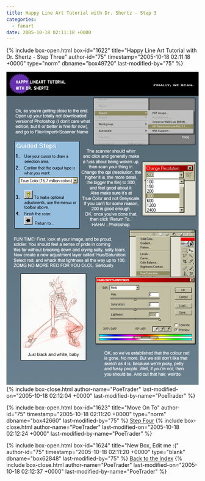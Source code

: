 ```yaml
---
title: Happy Line Art Tutorial with Dr. Shertz - Step 3
categories:
  - fanart
date: 2005-10-18 02:11:18 +0000
---
```

{% include box-open.html box-id="1622" title="Happy Line Art Tutorial with Dr. Shertz - Step Three" author-id="75" timestamp="2005-10-18 02:11:18 +0000" type="norm" dbname="box49720" last-modified-by="75" %}
<center><img src="step_3_gif_ani.gif" /></center>
{% include box-close.html author-name="PoeTrader" last-modified-on="2005-10-18 02:12:04 +0000" last-modified-by-name="PoeTrader" %}

{% include box-open.html box-id="1623" title="Move On To" author-id="75" timestamp="2005-10-18 02:11:20 +0000" type="norm" dbname="box42660" last-modified-by="75" %}
<a href="step4.php">Step Four</a>
{% include box-close.html author-name="PoeTrader" last-modified-on="2005-10-18 02:12:24 +0000" last-modified-by-name="PoeTrader" %}

{% include box-open.html box-id="1624" title="New Box, Edit me :(" author-id="75" timestamp="2005-10-18 02:11:20 +0000" type="blank" dbname="box62848" last-modified-by="75" %}
<a href="index.php">Back to the Index</a>
{% include box-close.html author-name="PoeTrader" last-modified-on="2005-10-18 02:12:37 +0000" last-modified-by-name="PoeTrader" %}
